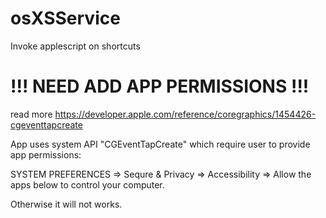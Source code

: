 # osXSService
Invoke applescript on shortcuts

# !!! NEED ADD APP PERMISSIONS !!!

read more https://developer.apple.com/reference/coregraphics/1454426-cgeventtapcreate

App uses system API "CGEventTapCreate" which require user to provide app permissions:

SYSTEM PREFERENCES => Sequre & Privacy => Accessibility => Allow the apps below to control your computer.  

Otherwise it will not works.
